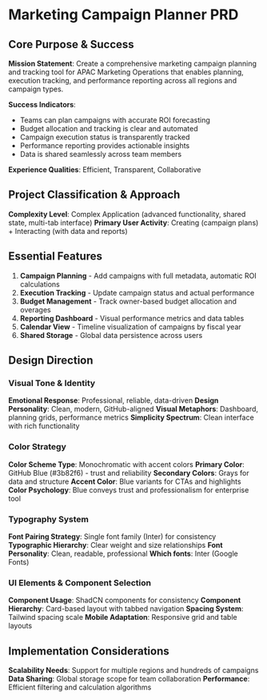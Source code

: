# Marketing Campaign Planner PRD

## Core Purpose & Success

**Mission Statement**: Create a comprehensive marketing campaign planning and tracking tool for APAC Marketing Operations that enables planning, execution tracking, and performance reporting across all regions and campaign types.

**Success Indicators**: 
- Teams can plan campaigns with accurate ROI forecasting
- Budget allocation and tracking is clear and automated
- Campaign execution status is transparently tracked
- Performance reporting provides actionable insights
- Data is shared seamlessly across team members

**Experience Qualities**: Efficient, Transparent, Collaborative

## Project Classification & Approach

**Complexity Level**: Complex Application (advanced functionality, shared state, multi-tab interface)
**Primary User Activity**: Creating (campaign plans) + Interacting (with data and reports)

## Essential Features

1. **Campaign Planning** - Add campaigns with full metadata, automatic ROI calculations
2. **Execution Tracking** - Update campaign status and actual performance
3. **Budget Management** - Track owner-based budget allocation and overages
4. **Reporting Dashboard** - Visual performance metrics and data tables
5. **Calendar View** - Timeline visualization of campaigns by fiscal year
6. **Shared Storage** - Global data persistence across users

## Design Direction

### Visual Tone & Identity
**Emotional Response**: Professional, reliable, data-driven
**Design Personality**: Clean, modern, GitHub-aligned
**Visual Metaphors**: Dashboard, planning grids, performance metrics
**Simplicity Spectrum**: Clean interface with rich functionality

### Color Strategy
**Color Scheme Type**: Monochromatic with accent colors
**Primary Color**: GitHub Blue (#3b82f6) - trust and reliability
**Secondary Colors**: Grays for data and structure
**Accent Color**: Blue variants for CTAs and highlights
**Color Psychology**: Blue conveys trust and professionalism for enterprise tool

### Typography System
**Font Pairing Strategy**: Single font family (Inter) for consistency
**Typographic Hierarchy**: Clear weight and size relationships
**Font Personality**: Clean, readable, professional
**Which fonts**: Inter (Google Fonts)

### UI Elements & Component Selection
**Component Usage**: ShadCN components for consistency
**Component Hierarchy**: Card-based layout with tabbed navigation
**Spacing System**: Tailwind spacing scale
**Mobile Adaptation**: Responsive grid and table layouts

## Implementation Considerations

**Scalability Needs**: Support for multiple regions and hundreds of campaigns
**Data Sharing**: Global storage scope for team collaboration
**Performance**: Efficient filtering and calculation algorithms